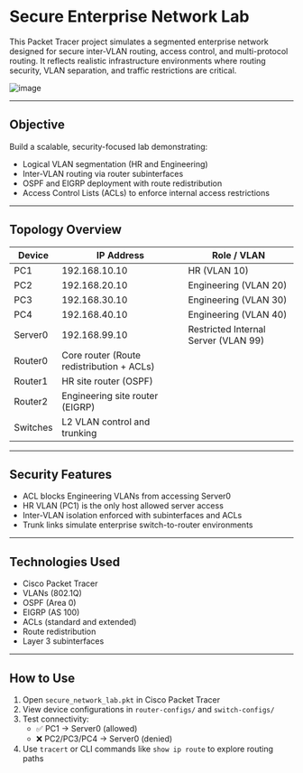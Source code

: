 # Secure Enterprise Network Lab

This Packet Tracer project simulates a segmented enterprise network designed for secure inter-VLAN routing, access control, and multi-protocol routing. It reflects realistic infrastructure environments where routing security, VLAN separation, and traffic restrictions are critical.

![image](https://github.com/user-attachments/assets/05c2b26e-69c4-45d7-af16-244aa3f719a0)


---

## Objective

Build a scalable, security-focused lab demonstrating:
- Logical VLAN segmentation (HR and Engineering)
- Inter-VLAN routing via router subinterfaces
- OSPF and EIGRP deployment with route redistribution
- Access Control Lists (ACLs) to enforce internal access restrictions

---

## Topology Overview

| Device    | IP Address        | Role / VLAN       |
|-----------|------------------|-------------------|
| PC1       | 192.168.10.10     | HR (VLAN 10)      |
| PC2       | 192.168.20.10     | Engineering (VLAN 20) |
| PC3       | 192.168.30.10     | Engineering (VLAN 30) |
| PC4       | 192.168.40.10     | Engineering (VLAN 40) |
| Server0   | 192.168.99.10     | Restricted Internal Server (VLAN 99) |
| Router0   | Core router (Route redistribution + ACLs) |
| Router1   | HR site router (OSPF) |
| Router2   | Engineering site router (EIGRP) |
| Switches  | L2 VLAN control and trunking |

---

## Security Features

- ACL blocks Engineering VLANs from accessing Server0
- HR VLAN (PC1) is the only host allowed server access
- Inter-VLAN isolation enforced with subinterfaces and ACLs
- Trunk links simulate enterprise switch-to-router environments

---

## Technologies Used

- Cisco Packet Tracer
- VLANs (802.1Q)
- OSPF (Area 0)
- EIGRP (AS 100)
- ACLs (standard and extended)
- Route redistribution
- Layer 3 subinterfaces

---

## How to Use

1. Open `secure_network_lab.pkt` in Cisco Packet Tracer
2. View device configurations in `router-configs/` and `switch-configs/`
3. Test connectivity:
   - ✅ PC1 → Server0 (allowed)
   - ❌ PC2/PC3/PC4 → Server0 (denied)
4. Use `tracert` or CLI commands like `show ip route` to explore routing paths


